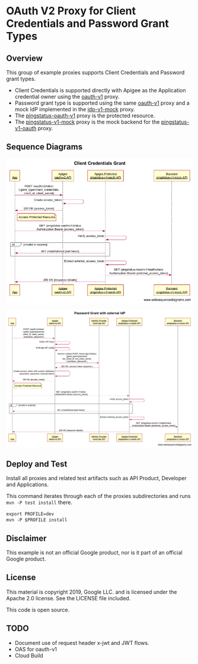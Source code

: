 # OAuth V2 Proxy for Client Credentials and Password Grant Types

## Overview
This group of example proxies supports Client Credentials and Password grant types.

- Client Credentials is supported directly with Apigee as the Application credential owner using the [oauth-v1](oauth-v1/README.md) proxy.
- Password grant type is supported using the same [oauth-v1](oauth-v1/README.md) proxy and a mock IdP implemented in the [idp-v1-mock](idp-v1-mock/README.md) proxy.
- The [pingstatus-oauth-v1](pingstatus-oauth-v1/README.md) proxy is the protected resource.
- The [pingstatus-v1-mock](pingstatus-v1-mock/README.md) proxy is the mock backend for the [pingstatus-v1-oauth](pingstatus-oauth-v1/README.md) proxy.

## Sequence Diagrams
![Client Credentials](ClientCredentialsGrant.png)

![Password Grant](PasswordGrant.png)

## Deploy and Test
Install all proxies and related test artifacts such as API Product, Developer and Applications. 

This command iterates through each of the proxies subdirectories and runs `mvn -P test install` there.

```
export PROFILE=dev
mvn -P $PROFILE install
```

## Disclaimer
This example is not an official Google product, nor is it part of an official Google product.

## License
This material is copyright 2019, Google LLC. and is licensed under the Apache 2.0 license. See the LICENSE file included.

This code is open source.

## TODO
* Document use of request header x-jwt and JWT flows.
* OAS for oauth-v1
* Cloud Build